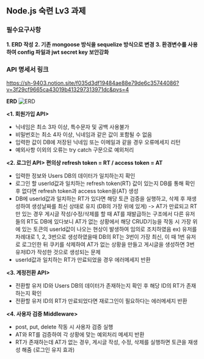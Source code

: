 ## Node.js 숙련 Lv3 과제

### 필수요구사항
**1. ERD 작성**
**2. 기존 mongoose 방식을 sequelize 방식으로 변경**
**3. 환경변수를 사용하여 config 파일과 jwt secret key 보안강화**

### API 명세서 링크
https://sh-9403.notion.site/f035d3df19484ae88e79de6c35744086?v=3f29cf9665ca43019b413297313971dc&pvs=4

**ERD**
![ERD]([[https://cdn.pixabay.com/photo/2019/03/13/08/29/cat-4052454_1280.jpg](https://file.notion.so/f/s/c763debc-29e6-4211-9adc-c9c58e5a1c3e/drawSQL-personal-export-2023-06-23_(1).png?id=6df04b20-650d-4887-abfd-4680fac10b38&table=block&spaceId=0f08c169-f0d5-4837-ab2d-83e1fc75ee5e&expirationTimestamp=1687602155372&signature=lIJcLnGES-V7mjT1X_q-6arocWWWMY32FNpzQSWWrgU&downloadName=drawSQL-personal-export-2023-06-23+%281%29.png)](https://www.notion.so/sh-9403/B-7-S-A-5a2fa1698a4c4f969b640ae0039efd86?pvs=4#6df04b20650d4887abfd4680fac10b38))

**<1. 회원가입 API>**
- 닉네임은 최소 3자 이상, 특수문자 및 공백 사용불가
- 비밀번호는 최소 4자 이상, 닉네임과 같은 값이 포함될 수 없음
- 입력한 값이 DB에 저장된 닉네임 또는 이메일과 같을 경우 오류메세지 리턴
- 예외사항 이외의 오류는 try catch 구문으로 예외처리

**<2. 로그인 API> 편의상 refresh token = RT / access token = AT**
- 입력한 정보와 Users DB의 데이터가 일치하는지 확인
- 로그인 할 userId값과 일치하는 refresh token(RT) 값이 있는지 DB를 통해 확인 후 없다면 refresh token과 access token을(AT) 생성
- DB에 userId값과 일치하는 RT가 있다면 해당 토큰 검증을 실행하고, 삭제 후 재생성하여 생성날짜를 최신 상태로 유지 (DB의 가장 위에 있게)
  -> AT가 만료되고 RT만 있는 경우 게시글 작성/수정/삭제를 할 때 AT를 재발급하는 구조에서 다른 유저들의 RT도 DB에 있다보니 AT가 없는 상황에서 해당 CRUD기능을 작동 시 가장 위에 있는 토큰의 userId값이 나오는 현상이 발생하여 임의로 조치하였음
ex) 유저를 차례대로 1, 2, 3번으로 생성하였을때 DB의 RT는 3번이 가장 최신, 이 때 1번 유저로 로그인한 뒤 쿠키를 삭제하여 AT가 없는 상황을 만들고 게시글을 생성하면 3번 유저ID가 작성한 것으로 생성되는 문제
- userId값과 일치하는 RT가 만료되었을 경우 에러메세지 반환

**<3. 계정전환 API>**
- 전환할 유저 ID와 Users DB의 데이터가 존재하는지 확인 후 해당 ID의 RT가 존재하는지 확인
- 전환할 유저 ID의 RT가 만료되었다면 재로그인이 필요하다는 에러메세지 반환

**<4. 사용자 검증 Middleware>**
- post, put, delete 작동 시 사용자 검증 실행
- AT와 RT를 검증하여 각 상황에 맞는 예외처리 메세지 반환
- RT가 존재하는데 AT가 없는 경우, 게시글 작성, 수정, 삭제를 실행하면 토큰을 재생성 해줌 (로그인 유지 효과)
